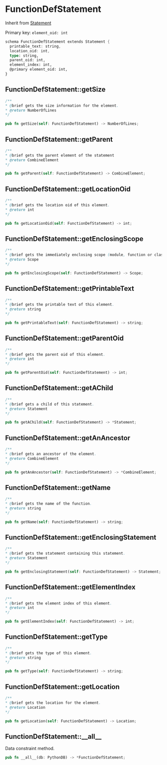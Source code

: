 # FunctionDefStatement

Inherit from [Statement](./Statement.md)

Primary key: `element_oid: int`

```rust
schema FunctionDefStatement extends Statement {
  printable_text: string,
  location_oid: int,
  type: string,
  parent_oid: int,
  element_index: int,
  @primary element_oid: int,
}
```
## FunctionDefStatement::getSize

```java
/**
* @brief gets the size information for the element.
* @return NumberOfLines
*/
```
```rust
pub fn getSize(self: FunctionDefStatement) -> NumberOfLines;
```
## FunctionDefStatement::getParent

```java
/**
* @brief gets the parent element of the statement
* @return CombineElement 
*/
```
```rust
pub fn getParent(self: FunctionDefStatement) -> CombineElement;
```
## FunctionDefStatement::getLocationOid

```java
/**
* @brief gets the location oid of this element.
* @return int
*/
```
```rust
pub fn getLocationOid(self: FunctionDefStatement) -> int;
```
## FunctionDefStatement::getEnclosingScope

```java
/**
* @brief gets the immediately enclosing scope (module, function or class) whose body contains this statement.
* @return Scope 
*/
```
```rust
pub fn getEnclosingScope(self: FunctionDefStatement) -> Scope;
```
## FunctionDefStatement::getPrintableText

```java
/**
* @brief gets the printable text of this element.
* @return string
*/
```
```rust
pub fn getPrintableText(self: FunctionDefStatement) -> string;
```
## FunctionDefStatement::getParentOid

```java
/**
* @brief gets the parent oid of this element.
* @return int
*/
```
```rust
pub fn getParentOid(self: FunctionDefStatement) -> int;
```
## FunctionDefStatement::getAChild

```java
/**
* @brief gets a child of this statement.
* @return Statement 
*/
```
```rust
pub fn getAChild(self: FunctionDefStatement) -> *Statement;
```
## FunctionDefStatement::getAnAncestor

```java
/**
* @brief gets an ancestor of the element.
* @return CombineElement 
*/
```
```rust
pub fn getAnAncestor(self: FunctionDefStatement) -> *CombineElement;
```
## FunctionDefStatement::getName

```java
/**
* @brief gets the name of the function.
* @return string 
*/
```
```rust
pub fn getName(self: FunctionDefStatement) -> string;
```
## FunctionDefStatement::getEnclosingStatement

```java
/**
* @brief gets the statement containing this statement.
* @return Statement 
*/
```
```rust
pub fn getEnclosingStatement(self: FunctionDefStatement) -> Statement;
```
## FunctionDefStatement::getElementIndex

```java
/**
* @brief gets the element index of this element.
* @return int
*/
```
```rust
pub fn getElementIndex(self: FunctionDefStatement) -> int;
```
## FunctionDefStatement::getType

```java
/**
* @brief gets the type of this element.
* @return string
*/
```
```rust
pub fn getType(self: FunctionDefStatement) -> string;
```
## FunctionDefStatement::getLocation

```java
/**
* @brief gets the location for the element.
* @return Location
*/
```
```rust
pub fn getLocation(self: FunctionDefStatement) -> Location;
```
## FunctionDefStatement::\_\_all\_\_

Data constraint method.

```rust
pub fn __all__(db: PythonDB) -> *FunctionDefStatement;
```
